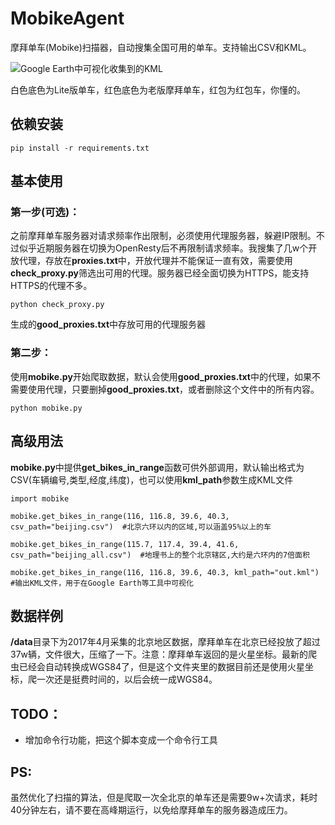 # MobikeAgent
摩拜单车(Mobike)扫描器，自动搜集全国可用的单车。支持输出CSV和KML。

![Google Earth中可视化收集到的KML](https://github.com/yrjyrj123/image/raw/master/mobike_agent_demo.gif)

白色底色为Lite版单车，红色底色为老版摩拜单车，红包为红包车，你懂的。

## 依赖安装
	pip install -r requirements.txt

## 基本使用

### 第一步(可选)：
之前摩拜单车服务器对请求频率作出限制，必须使用代理服务器，躲避IP限制。不过似乎近期服务器在切换为OpenResty后不再限制请求频率。我搜集了几w个开放代理，存放在**proxies.txt**中，开放代理并不能保证一直有效，需要使用**check_proxy.py**筛选出可用的代理。服务器已经全面切换为HTTPS，能支持HTTPS的代理不多。

	python check_proxy.py
	
生成的**good_proxies.txt**中存放可用的代理服务器

### 第二步：
使用**mobike.py**开始爬取数据，默认会使用**good_proxies.txt**中的代理，如果不需要使用代理，只要删掉**good_proxies.txt**，或者删除这个文件中的所有内容。
	
	python mobike.py
	
## 高级用法
**mobike.py**中提供**get\_bikes\_in\_range**函数可供外部调用，默认输出格式为CSV(车辆编号,类型,经度,纬度)，也可以使用**kml\_path**参数生成KML文件

	import mobike
	
	mobike.get_bikes_in_range(116, 116.8, 39.6, 40.3, csv_path="beijing.csv")  #北京六环以内的区域,可以涵盖95%以上的车
	
    mobike.get_bikes_in_range(115.7, 117.4, 39.4, 41.6, csv_path="beijing_all.csv")  #地理书上的整个北京辖区,大约是六环内的7倍面积	
    
    mobike.get_bikes_in_range(116, 116.8, 39.6, 40.3, kml_path="out.kml")   #输出KML文件，用于在Google Earth等工具中可视化
    
## 数据样例
**/data**目录下为2017年4月采集的北京地区数据，摩拜单车在北京已经投放了超过37w辆，文件很大，压缩了一下。注意：摩拜单车返回的是火星坐标。最新的爬虫已经会自动转换成WGS84了，但是这个文件夹里的数据目前还是使用火星坐标，爬一次还是挺费时间的，以后会统一成WGS84。

## TODO：
* 增加命令行功能，把这个脚本变成一个命令行工具

## PS:
虽然优化了扫描的算法，但是爬取一次全北京的单车还是需要9w+次请求，耗时40分钟左右，请不要在高峰期运行，以免给摩拜单车的服务器造成压力。